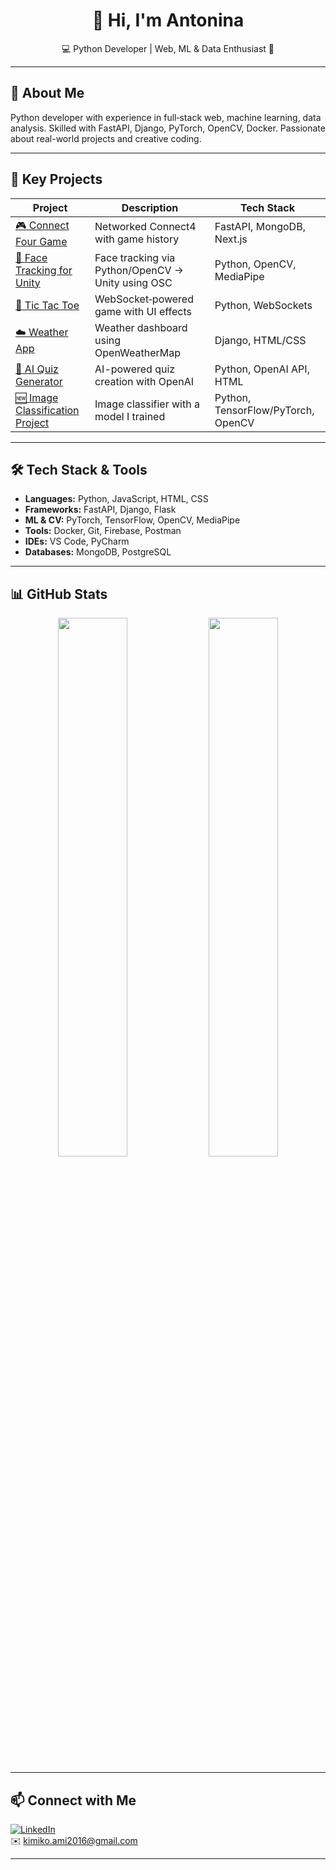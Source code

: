 
<h1 align="center">👋 Hi, I'm Antonina </h1>
<p align="center">💻 Python Developer | Web, ML & Data Enthusiast 🎨</p>

---

## 🧠 About Me

Python developer with experience in full‑stack web, machine learning, data analysis. Skilled with FastAPI, Django, PyTorch, OpenCV, Docker. Passionate about real-world projects and creative coding.

---

## 💼 Key Projects

| Project | Description | Tech Stack |
|--------|-------------|------------|
| [🎮 Connect Four Game](https://github.com/AntoninaDavidenko/connected4) | Networked Connect4 with game history | FastAPI, MongoDB, Next.js |
| [🤖 Face Tracking for Unity](https://github.com/AntoninaDavidenko/face_tracking) | Face tracking via Python/OpenCV → Unity using OSC | Python, OpenCV, MediaPipe |
| [📱 Tic Tac Toe](https://github.com/AntoninaDavidenko/TicTacToe) | WebSocket‑powered game with UI effects | Python, WebSockets |
| [☁️ Weather App](https://github.com/AntoninaDavidenko/weatherapp) | Weather dashboard using OpenWeatherMap | Django, HTML/CSS |
| [🧩 AI Quiz Generator](https://github.com/AntoninaDavidenko/AI_quiz) | AI-powered quiz creation with OpenAI | Python, OpenAI API, HTML |
| [🆕 Image Classification Project](https://github.com/AntoninaDavidenko/image_classifier_pytorch) | Image classifier with a model I trained | Python, TensorFlow/PyTorch, OpenCV |

---

## 🛠️ Tech Stack & Tools

- **Languages:** Python, JavaScript, HTML, CSS  
- **Frameworks:** FastAPI, Django, Flask  
- **ML & CV:** PyTorch, TensorFlow, OpenCV, MediaPipe  
- **Tools:** Docker, Git, Firebase, Postman  
- **IDEs:** VS Code, PyCharm  
- **Databases:** MongoDB, PostgreSQL  

---

## 📊 GitHub Stats

<p align="center">
  <img src="https://github-readme-stats.vercel.app/api?username=AntoninaDavidenko&show_icons=true&theme=gruvbox" width="47%" />
  <img src="https://github-readme-stats.vercel.app/api/top-langs/?username=AntoninaDavidenko&layout=compact&theme=gruvbox" width="47%" />
</p>

---

## 📫 Connect with Me

[![LinkedIn](https://img.shields.io/badge/LinkedIn-blue?style=for-the-badge&logo=linkedin&logoColor=white)](https://www.linkedin.com/in/antonina-davydenko/)  
✉️ kimiko.ami2016@gmail.com  

---
